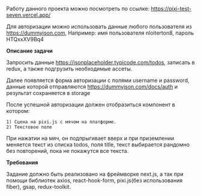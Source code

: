 Работу данного проекта можно посмотреть по ссылке: https://pixi-test-seven.vercel.app/

Для авторизации можно использовать данные любого пользователя из https://dummyjson.com, 
Например: имя пользователя nloiterton8, пароль HTQxxXV9Bq4

**Описание задачи**

Запросить данные https://jsonplaceholder.typicode.com/todos, записать в redux, а также подгрузить необходимые ассеты.

Далее появляется форма авторизации с полями username и password, данные которой отправляются https://dummyjson.com/docs/auth и результат сохраняется в storage

После успешной авторизации должен отобразиться компонент в котором:

    1) Сцена на pixi.js с мячом на платформе.
    2) Текстовое поле

При нажатии на мяч, он подпрыгивает вверх и при приземлении меняется текст из списка todos, поля title, текст выбирается рандомно без повторений, пока не покажутся все текста.

**Требования**

Задание должно быть реализовано на фреймворке next.js, а так при помощи библиотек axios, react-hook-form, pixi.js(без использования fiber), gsap, redux-toolkit.
